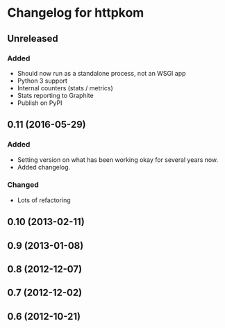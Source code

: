 # Changelog for httpkom

## Unreleased

### Added

- Should now run as a standalone process, not an WSGI app
- Python 3 support
- Internal counters (stats / metrics)
- Stats reporting to Graphite
- Publish on PyPI


## 0.11 (2016-05-29)

### Added

- Setting version on what has been working okay for several years now.
- Added changelog.

### Changed

- Lots of refactoring


## 0.10 (2013-02-11)

## 0.9 (2013-01-08)

## 0.8 (2012-12-07)

## 0.7 (2012-12-02)

## 0.6 (2012-10-21)

